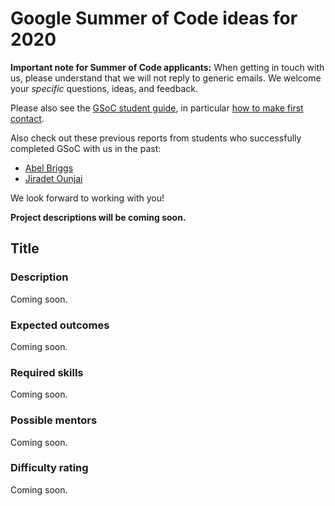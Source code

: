 # Google Summer of Code ideas for 2020

**Important note for Summer of Code applicants:** When getting in touch with us,
please understand that we will not reply to generic emails.
We welcome your *specific* questions, ideas, and feedback.

Please also see the [GSoC student guide](https://google.github.io/gsocguides/student/), in
particular [how to make first
contact](https://google.github.io/gsocguides/student/making-first-contact).

Also check out these previous reports from students who successfully completed GSoC with us in the past:

- [Abel Briggs](https://gist.github.com/abelbriggs1/ce2d56fd3264d4b1f0e7a248ae251179)
- [Jiradet Ounjai](https://gist.github.com/jiradeto/36b28fbc3d2596f218efc98e069786f6)

We look forward to working with you!

**Project descriptions will be coming soon.**

## Title

### Description

Coming soon.

### Expected outcomes

Coming soon.

### Required skills

Coming soon.

### Possible mentors

Coming soon.

### Difficulty rating

Coming soon.
